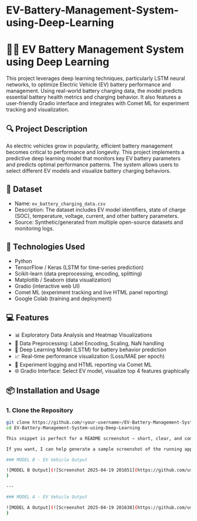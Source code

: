 # EV-Battery-Management-System-using-Deep-Learning

# 🚗🔋 EV Battery Management System using Deep Learning

This project leverages deep learning techniques, particularly LSTM neural networks, to optimize Electric Vehicle (EV) battery performance and management. Using real-world battery charging data, the model predicts essential battery health metrics and charging behavior. It also features a user-friendly Gradio interface and integrates with Comet ML for experiment tracking and visualization.

## 🔍 Project Description

As electric vehicles grow in popularity, efficient battery management becomes critical to performance and longevity. This project implements a predictive deep learning model that monitors key EV battery parameters and predicts optimal performance patterns. The system allows users to select different EV models and visualize battery charging behaviors.

## 📁 Dataset

- Name: `ev_battery_charging_data.csv`
- Description: The dataset includes EV model identifiers, state of charge (SOC), temperature, voltage, current, and other battery parameters.
- Source: Synthetic/generated from multiple open-source datasets and monitoring logs.

## 🧠 Technologies Used

- Python
- TensorFlow / Keras (LSTM for time-series prediction)
- Scikit-learn (data preprocessing, encoding, splitting)
- Matplotlib / Seaborn (data visualization)
- Gradio (interactive web UI)
- Comet ML (experiment tracking and live HTML panel reporting)
- Google Colab (training and deployment)

## 💻 Features

- 📊 Exploratory Data Analysis and Heatmap Visualizations
- 🧹 Data Preprocessing: Label Encoding, Scaling, NaN handling
- 🔁 Deep Learning Model (LSTM) for battery behavior prediction
- 📈 Real-time performance visualization (Loss/MAE per epoch)
- 🧪 Experiment logging and HTML reporting via Comet ML
- 🌐 Gradio Interface: Select EV model, visualize top 4 features graphically

## 📦 Installation and Usage

### 1. Clone the Repository
```bash
git clone https://github.com/<your-username>/EV-Battery-Management-System-using-Deep-Learning.git
cd EV-Battery-Management-System-using-Deep-Learning

This snippet is perfect for a README screenshot — short, clear, and complete.

If you want, I can help generate a sample screenshot of the running app interface too!

### MODEL B - EV Vehicle Output

![MODEL B Output](![Screenshot 2025-04-19 201651](https://github.com/user-attachments/assets/f1a727de-9046-44ff-9515-2140ad1f488c)
)

---

### MODEL A - EV Vehicle Output

![MODEL A Output](![Screenshot 2025-04-19 201638](https://github.com/user-attachments/assets/d9048f55-e8b1-4b48-9fca-b63d657fc281)
)

